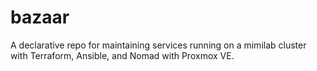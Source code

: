 # bazaar

A declarative repo for maintaining services running on a mimilab cluster with Terraform, Ansible, and Nomad with Proxmox VE.
